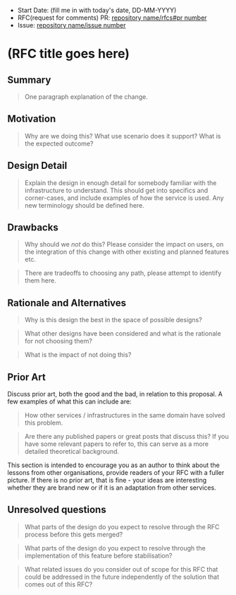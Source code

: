 - Start Date: (fill me in with today's date, DD-MM-YYYY)
- RFC(request for comments) PR: [repository name/rfcs#pr number](https://gitee.com/openharmony/repositroy-name/pulls/xxxx)
- Issue: [repository name/issue number](https://gitee.com/openharmony/repository-name/issues/xxxxxx)
# (RFC title goes here)

## Summary

> One paragraph explanation of the change.

## Motivation

> Why are we doing this? What use scenario does it support? What is the expected outcome?

## Design Detail

> Explain the design in enough detail for somebody
familiar with the infrastructure to understand. This should get into specifics and corner-cases,
and include examples of how the service is used. Any new terminology should be
defined here.

## Drawbacks

> Why should we *not* do this? Please consider the impact on users,
on the integration of this change with other existing and planned features etc.

> There are tradeoffs to choosing any path, please attempt to identify them here.

## Rationale and Alternatives

> Why is this design the best in the space of possible designs?

> What other designs have been considered and what is the rationale for not choosing them?

> What is the impact of not doing this?


## Prior Art

Discuss prior art, both the good and the bad, in relation to this proposal. A few examples of what this can include are:

> How other services / infrastructures in the same domain have solved this problem.

> Are there any published papers or great posts that discuss this? If you have some relevant papers to refer to, this can serve as a more detailed theoretical background.

This section is intended to encourage you as an author to think about the lessons from other organisations, provide readers of your RFC with a fuller picture. If there is no prior art, that is fine - your ideas are interesting whether they are brand new or if it is an adaptation from other services.

## Unresolved questions

> What parts of the design do you expect to resolve through the RFC process before this gets merged?

> What parts of the design do you expect to resolve through the implementation of this feature before stabilisation?

> What related issues do you consider out of scope for this RFC that could be addressed in the future independently of the solution that comes out of this RFC?
